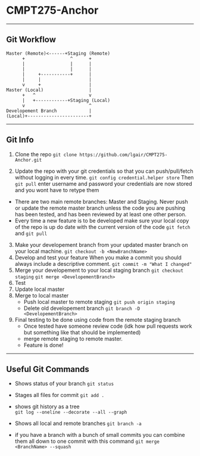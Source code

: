 # CMPT275-Anchor
---
  ## Git Workflow
  >
	Master (Remote)<------+Staging (Remote)
	      +                 ^      +
	      |                 |      |
	      |                 |      |
	      |     +-----------+      |
	      |     |                  |
	      v     +                  |
	Master (Local)                 |
	      +   ^                    v
	      |   +------------+Staging (Local)
	      v                        ^
	Developement Branch            |
	(Local)+-----------------------+
  ---
## Git Info
1. Clone the repo
	`git clone https://github.com/lgair/CMPT275-Anchor.git`

2. Update the repo with your git credentials  so that you can push/pull/fetch without logging in every time.
	`git config credential.helper store`
	Then `git pull` enter username and password
	your credentials are now stored and you wont have to retype them
  

- There are two main remote branches: Master and Staging. Never push or update the remote master branch unless the code you are pushing has been tested, and has been reviewed by at least one other person.
- Every time a new feature is to be developed make sure your local copy of the repo
	  is up do date with the current version of the code `git fetch` and `git pull` 
3. Make your developement branch from your updated master branch on your local 
	  machine. 
    `git checkout -b <NewBranchName>`
4. Develop and test your feature
 	When you make a commit you should always include a descriptive comment.
  `git commit -m "What I changed"`
6. Merge your developement to your local staging branch
 	  `git checkout staging`
    `git merge <DevelopementBranch>`
6. Test
7. Update local master
8. Merge to local master
	- Push local master to remote staging 
	 `git push origin staging`
	- Delete old developement branch
	 `git branch -D <DevelopementBranch>`
9. Final testing to be done using code from the remote staging branch
	- Once tested have someone review code (idk how pull requests work but
 	  something like that should be implemented)
	- merge remote staging to remote master.
	- Feature is done!


---
## Useful Git Commands
- Shows status of your branch
	`git status`

- Stages all files for commit
	`git add .`
- shows git history as a tree 	
	`git log --oneline --decorate --all --graph` 
- Shows all local and remote branches 
	`git branch -a`
- if you have a branch with a bunch of small commits you can combine them all down to one commit with this command
	`git merge <BranchName> --squash` 

